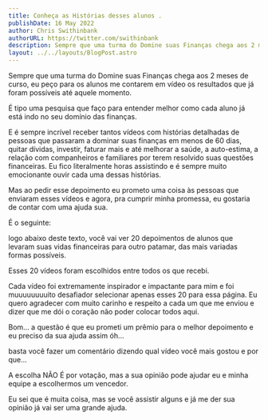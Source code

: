 ```yaml
---
title: Conheça as Histórias desses alunos .
publishDate: 16 May 2022
author: Chris Swithinbank
authorURL: https://twitter.com/swithinbank
description: Sempre que uma turma do Domine suas Finanças chega aos 2 meses de curso, eu peço para os alunos me contarem em vídeo os resultados que já foram possíveis até aquele momento.
layout: ../../layouts/BlogPost.astro
---
```

Sempre que uma turma do Domine suas Finanças chega aos 2 meses de curso, eu peço para os alunos me contarem em vídeo os resultados que já foram possíveis até aquele momento.

É tipo uma pesquisa que faço para entender melhor como cada aluno já está indo no seu domínio das finanças.

E é sempre incrível receber tantos vídeos com histórias detalhadas de pessoas que passaram a dominar suas finanças em menos de 60 dias, quitar dívidas, investir, faturar mais e até melhorar a saúde, a auto-estima, a relação com companheiros e familiares por terem resolvido suas questões financeiras. Eu fico literalmente horas assistindo e é sempre muito emocionante ouvir cada uma dessas histórias.

Mas ao pedir esse depoimento eu prometo uma coisa às pessoas que enviaram esses vídeos e agora, pra cumprir minha promessa, eu gostaria de contar com uma ajuda sua.

É o seguinte:

logo abaixo deste texto, você vai ver 20 depoimentos de alunos que levaram suas vidas financeiras para outro patamar, das mais variadas formas possíveis.

Esses 20 vídeos foram escolhidos entre todos os que recebi.

Cada vídeo foi extremamente inspirador e impactante para mim e foi muuuuuuuuito desafiador selecionar apenas esses 20 para essa página. Eu quero agradecer com muito carinho e respeito a cada um que me enviou e dizer que me dói o coração não poder colocar todos aqui.

Bom… a questão é que eu prometi um prêmio para o melhor depoimento e eu preciso da sua ajuda assim óh…

basta você fazer um comentário dizendo qual vídeo você mais gostou e por que…

A escolha NÃO É por votação, mas a sua opinião pode ajudar eu e minha equipe a escolhermos um vencedor.

Eu sei que é muita coisa, mas se você assistir alguns e já me der sua opinião já vai ser uma grande ajuda. 